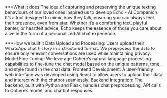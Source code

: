 ***What it does
The idea of capturing and preserving the unique texting behaviours of our loved ones inspired us to develop Echo - AI Companion. It’s a tool designed to mimic how they talk, ensuring you can always feel their presence, 
even from afar. Whether it’s a comforting text, playful banter, or heartfelt advice, Echo keeps the essence of those you care about alive in the form of a personalized AI chat experience.

***How we built it
Data Upload and Processing: Users upload their WhatsApp chat history in a structured format. We preprocess the data to ensure only relevant conversations are used while maintaining privacy. Model Fine-Tuning: 
We leverage Cohere’s natural language processing capabilities to fine-tune the chat model based on the unique patterns, tone, and style found in the chat data. Frontend Development: A user-friendly web interface 
was developed using React to allow users to upload their data and interact with the chatbot seamlessly. Backend Integration: The backend, built with Python and Flask, handles chat preprocessing, 
API calls to Cohere’s model, and chatbot responses.
